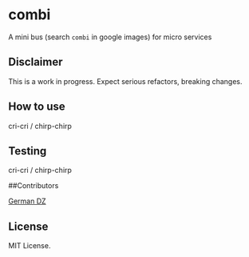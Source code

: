 combi
=====

A mini bus (search `combi` in google images) for micro services

## Disclaimer

This is a work in progress. Expect serious refactors, breaking changes.

## How to use

cri-cri / chirp-chirp

## Testing

cri-cri / chirp-chirp

##Contributors

[German DZ](https://twitter.com/GermanDZ)

## License

MIT License.
